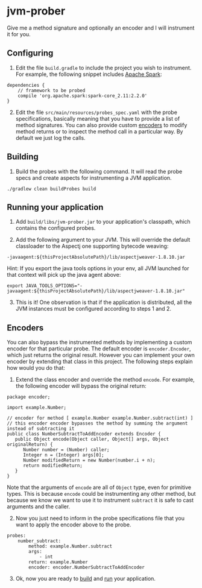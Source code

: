# jvm-prober
Give me a method signature and optionally an encoder and I will instrument it for you.

## Configuring

1. Edit the file `build.gradle` to include the project you wish to instrument. For example, the following snippet includes [Apache Spark](https://github.com/apache/spark):
```
dependencies {
    // framework to be probed
    compile 'org.apache.spark:spark-core_2.11:2.2.0'
}
```

2. Edit the file `src/main/resources/probes_spec.yaml` with the probe specifications, basically meaning that you have to provide a list of method signatures.
You can also provide custom [encoders](#encoders) to modify method returns or to inspect the method call in a particular way.
By default we just log the calls.

## Building

1. Build the probes with the following command. It will read the probe specs and create aspects for instrumenting a JVM application.
```
./gradlew clean buildProbes build
```

## Running your application

1. Add `build/libs/jvm-prober.jar` to your application's classpath, which contains the configured probes.

2. Add the following argument to your JVM. This will override the default classloader to the Aspectj one supporting bytecode weaving:

```
-javaagent:${thisProjectAbsolutePath}/lib/aspectjweaver-1.8.10.jar
```

Hint: If you export the java tools options in your env, all JVM launched for that context will pick up the java agent above:

```
export JAVA_TOOLS_OPTIONS="-javaagent:${thisProjectAbsolutePath}/lib/aspectjweaver-1.8.10.jar"
```

3. This is it! One observation is that if the application is distributed, all the JVM instances must be configured according to steps 1 and 2.

## Encoders

You can also bypass the instrumented methods by implementing a custom encoder for that particular probe. The default encoder
is `encoder.Encoder`, which just returns the original result. However you can implement your own encoder by extending that
class in this project. The following steps explain how would you do that:

1. Extend the class encoder and override the method `encode`. For example, the following encoder will bypass the original
return:

```
package encoder;

import example.Number;

// encoder for method [ example.Number example.Number.subtract(int) ]
// this encoder encoder bypasses the method by summing the argument instead of subtracting it
public class NumberSubtractToAddEncoder extends Encoder {
   public Object encode(Object caller, Object[] args, Object originalReturn) {
      Number number = (Number) caller;
      Integer n = (Integer) args[0];
      Number modifiedReturn = new Number(number.i + n);
      return modifiedReturn;
   }
}
```

Note that the arguments of `encode` are all of `Object` type, even for primitive types.
This is because `encode` could be instrumenting any
other method, but because we know we want to use it to instrument `subtract` it is safe to cast arguments and the
caller.

2. Now you just need to inform in the probe specifications file that you want to apply the encoder above to the probe.

```
probes:
    number_subtract:
        method: example.Number.subtract
        args:
            - int
        return: example.Number
        encoder: encoder.NumberSubtractToAddEncoder
```

3. Ok, now you are ready to [build](#building) and [run](#running-your-application) your application.
